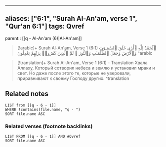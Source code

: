 
---
aliases: ["6:1", "Surah Al-An'am, verse 1", "Qur'an 6:1"]
tags: Qvref
---

parent:: [[q - Al-An'am (6)|Al-An'am]]

> [!arabic]+ Surah Al-An'am, Verse 1 (6:1)
> <span class="quran-arabic"> ٱلْحَمْدُ لِلَّهِ ٱلَّذِى خَلَقَ ٱلسَّمَـٰوَٰتِ وَٱلْأَرْضَ وَجَعَلَ ٱلظُّلُمَـٰتِ وَٱلنُّورَ ۖ ثُمَّ ٱلَّذِينَ كَفَرُوا۟ بِرَبِّهِمْ يَعْدِلُونَ</span>
^arabic

> [!translation]+ Surah Al-An'am, Verse 1 (6:1) - Translation
> Хвала Аллаху, Который сотворил небеса и землю и установил мраки и свет. Но даже после этого те, которые не уверовали, приравнивают к своему Господу других.
^translation



## Related notes
```dataview
LIST from [[q - 6 - 1]]
WHERE !contains(file.name, "q - ")
SORT file.name ASC
```

### Related verses (footnote backlinks)
```dataview
LIST FROM [[q - 6 - 1]] AND #Qvref
SORT file.name ASC
```

